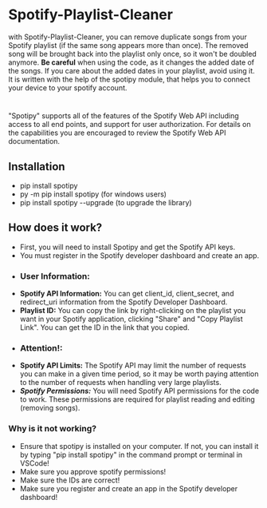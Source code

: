 # Spotify-Playlist-Cleaner
with Spotify-Playlist-Cleaner, you can remove duplicate songs from your Spotify playlist (if the same song appears more than once). The removed song will be brought back into the playlist only once, so it won't be doubled anymore. __Be careful__ when using the code, as it changes the added date of the songs. If you care about the added dates in your playlist, avoid using it.
It is written with the help of the spotipy module, that helps you to connect your device to your spotify account.
#
"Spotipy" supports all of the features of the Spotify Web API including access to all end points, and support for user authorization. For details on the capabilities you are encouraged to review the Spotify Web API documentation.
## Installation
* <tab><tab>pip install spotipy
* <tab><tab>py -m pip install spotipy (for windows users)
* <tab><tab>pip install spotipy --upgrade (to upgrade the library)
## How does it work?
* First, you will need to install Spotipy and get the Spotify API keys.
* You must register in the Spotify developer dashboard and create an app.
* ### User Information:
* __Spotify API Information:__ You can get client_id, client_secret, and redirect_uri information from the Spotify Developer Dashboard.
* __Playlist ID:__ You can copy the link by right-clicking on the playlist you want in your Spotify application, clicking "Share" and "Copy Playlist Link". You can get the ID in the link that you copied.
* ### Attention!:
* __Spotify API Limits:__ The Spotify API may limit the number of requests you can make in a given time period, so it may be worth paying attention to the number of requests when handling very large playlists.
* __*Spotify Permissions:*__ You will need Spotify API permissions for the code to work. These permissions are required for playlist reading and editing (removing songs).
### Why is it not working?
* Ensure that spotipy is installed on your computer. If not, you can install it by typing "pip install spotipy" in the command prompt or terminal in VSCode!
* Make sure you approve spotify permissions!
* Make sure the IDs are correct!
* Make sure you register and create an app in the Spotify developer dashboard!
